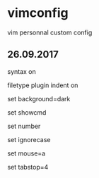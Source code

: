 # vimconfig
vim personnal custom config


## 26.09.2017

syntax on  

filetype plugin indent on

set background=dark

set showcmd 

set number 

set ignorecase

set mouse=a

set tabstop=4
